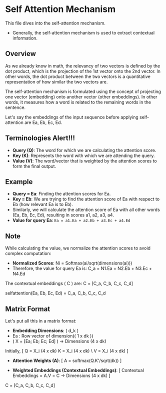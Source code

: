 # Self Attention Mechanism

This file dives into the self-attention mechanism.
- Generally, the self-attention mechanism is used to extract contextual information.

## Overview

As we already know in math, the relevancy of two vectors is defined by the dot product, which is the projection of the 1st vector onto the 2nd vector. In other words, the dot product between the two vectors is a quantitative representation of how similar the two vectors are.

The self-attention mechanism is formulated using the concept of projecting one vector (embedding) onto another vector (other embeddings). In other words, it measures how a word is related to the remaining words in the sentence.

Let's say the embeddings of the input sequence before applying self-attention are Ea, Eb, Ec, Ed.

## Terminologies Alert!!!

- **Query (Q)**: The word for which we are calculating the attention score.
- **Key (K)**: Represents the word with which we are attending the query.
- **Value (V)**: The word/vector that is weighted by the attention scores to form the final output.

## Example

- **Query = Ea**: Finding the attention scores for Ea.
- **Key = Eb**: We are trying to find the attention score of Ea with respect to Eb (how relevant Ea is to Eb).
- Similarly, we will calculate the attention score of Ea with all other words (Ea, Eb, Ec, Ed), resulting in scores a1, a2, a3, a4.
- **Value for query Ea**: 
  ```Ea = a1.Ea + a2.Eb + a3.Ec + a4.Ed```

## Note

While calculating the value, we normalize the attention scores to avoid complex computation:
- **Normalized Scores**:
  Ni = Softmax(ai/sqrt(dimensions(ai)))
- Therefore, the value for query Ea is:
  C_a = N1.Ea + N2.Eb + N3.Ec + N4.Ed

The contextual embeddings \( C \) are:
C = [C_a, C_b, C_c, C_d]

selfattention(Ea, Eb, Ec, Ed) = C_a, C_b, C_c, C_d

## Matrix Format

Let's put all this in a matrix format:

- **Embedding Dimensions**: \( d_k \)
- Ea : Row vector of dimension(\( 1 x dk \))
- \( X = [Ea; Eb; Ec; Ed] \) -> Dimensions (4 x dk)

Initially,
\[
Q = X_i (4 x dk)
K = X_i (4 x dk) \\
V = X_i (4 x dk)
\]

- **Attention Weights (A)**:
  \[
  A = softmax(Q.K'/sqrt(dk))
  \]

- **Weighted Embeddings (Contextual Embeddings)**:
  \[
  Contextual Embeddings = A.V = C -> Dimensions (4 x dk)
  \]

C = [C_a, C_b, C_c, C_d]
